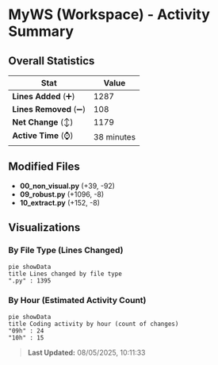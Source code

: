 # MyWS (Workspace) - Activity Summary 

## Overall Statistics

| Stat                   | Value                                                             |
| ---------------------- | ----------------------------------------------------------------- |
| **Lines Added** (➕)   | 1287                                          |
| **Lines Removed** (➖) | 108                                        |
| **Net Change** (↕)    | 1179                |
| **Active Time** (⌚)   | 38 minutes |


## Modified Files
- **00_non_visual.py** (+39, -92)
- **09_robust.py** (+1096, -8)
- **10_extract.py** (+152, -8)

## Visualizations

### By File Type (Lines Changed)

```mermaid
pie showData
title Lines changed by file type
".py" : 1395
```

### By Hour (Estimated Activity Count)

```mermaid
pie showData
title Coding activity by hour (count of changes)
"09h" : 24
"10h" : 15
```


> **Last Updated:** 08/05/2025, 10:11:33
